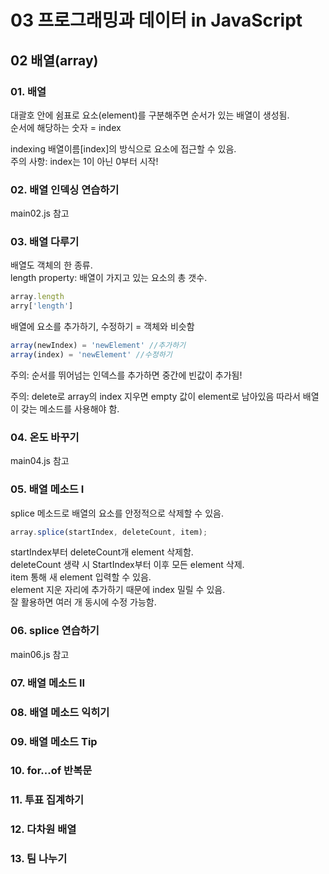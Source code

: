 # 03 프로그래밍과 데이터 in JavaScript   

## 02 배열(array)

### 01. 배열
대괄호 안에 쉼표로 요소(element)를 구분해주면 순서가 있는 배열이 생성됨.   
순서에 해당하는 숫자 = index   

indexing
배열이름[index]의 방식으로 요소에 접근할 수 있음.   
주의 사항: index는 1이 아닌 0부터 시작!

### 02. 배열 인덱싱 연습하기
main02.js 참고

### 03. 배열 다루기
배열도 객체의 한 종류.   
length property: 배열이 가지고 있는 요소의 총 갯수.
```JavaScript
array.length
arry['length']
```

배열에 요소를 추가하기, 수정하기 = 객체와 비슷함   
```JavaScript
array(newIndex) = 'newElement' //추가하기
array(index) = 'newElement' //수정하기
```
주의: 순서를 뛰어넘는 인덱스를 추가하면 중간에 빈값이 추가됨!

주의: delete로 array의 index 지우면 empty 값이 element로 남아있음
따라서 배열이 갖는 메소드를 사용해야 함.

### 04. 온도 바꾸기
main04.js 참고

### 05. 배열 메소드 I
splice 메소드로 배열의 요소를 안정적으로 삭제할 수 있음.
```JavaScript
array.splice(startIndex, deleteCount, item);
```
startIndex부터 deleteCount개 element 삭제함.   
deleteCount 생략 시 StartIndex부터 이후 모든 element 삭제.   
item 통해 새 element 입력할 수 있음.   
element 지운 자리에 추가하기 때문에 index 밀릴 수 있음.   
잘 활용하면 여러 개 동시에 수정 가능함.

### 06. splice 연습하기
main06.js 참고

### 07. 배열 메소드 II


### 08. 배열 메소드 익히기


### 09. 배열 메소드 Tip


### 10. for...of 반복문


### 11. 투표 집계하기


### 12. 다차원 배열


### 13. 팀 나누기

